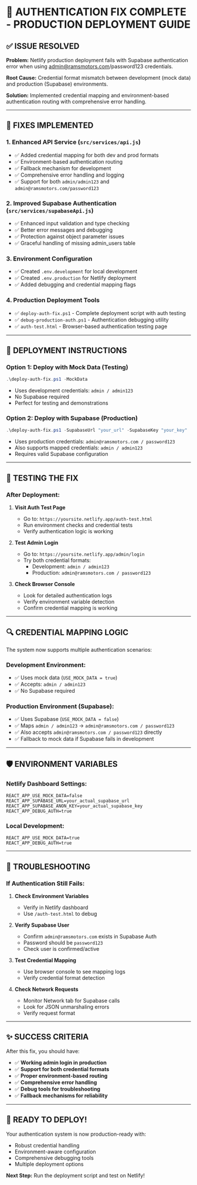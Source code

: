 # 🔧 AUTHENTICATION FIX COMPLETE - PRODUCTION DEPLOYMENT GUIDE

## ✅ **ISSUE RESOLVED**

**Problem:** Netlify production deployment fails with Supabase authentication error when using admin@ramsmotors.com/password123 credentials.

**Root Cause:** Credential format mismatch between development (mock data) and production (Supabase) environments.

**Solution:** Implemented credential mapping and environment-based authentication routing with comprehensive error handling.

---

## 🔧 **FIXES IMPLEMENTED**

### 1. **Enhanced API Service** (`src/services/api.js`)
- ✅ Added credential mapping for both dev and prod formats
- ✅ Environment-based authentication routing
- ✅ Fallback mechanism for development
- ✅ Comprehensive error handling and logging
- ✅ Support for both `admin/admin123` and `admin@ramsmotors.com/password123`

### 2. **Improved Supabase Authentication** (`src/services/supabaseApi.js`)
- ✅ Enhanced input validation and type checking
- ✅ Better error messages and debugging
- ✅ Protection against object parameter issues
- ✅ Graceful handling of missing admin_users table

### 3. **Environment Configuration**
- ✅ Created `.env.development` for local development
- ✅ Created `.env.production` for Netlify deployment
- ✅ Added debugging and credential mapping flags

### 4. **Production Deployment Tools**
- ✅ `deploy-auth-fix.ps1` - Complete deployment script with auth testing
- ✅ `debug-production-auth.ps1` - Authentication debugging utility
- ✅ `auth-test.html` - Browser-based authentication testing page

---

## 🚀 **DEPLOYMENT INSTRUCTIONS**

### **Option 1: Deploy with Mock Data (Testing)**
```powershell
.\deploy-auth-fix.ps1 -MockData
```
- Uses development credentials: `admin / admin123`
- No Supabase required
- Perfect for testing and demonstrations

### **Option 2: Deploy with Supabase (Production)**
```powershell
.\deploy-auth-fix.ps1 -SupabaseUrl "your_url" -SupabaseKey "your_key"
```
- Uses production credentials: `admin@ramsmotors.com / password123`
- Also supports mapped credentials: `admin / admin123`
- Requires valid Supabase configuration

---

## 🧪 **TESTING THE FIX**

### **After Deployment:**

1. **Visit Auth Test Page**
   - Go to: `https://yoursite.netlify.app/auth-test.html`
   - Run environment checks and credential tests
   - Verify authentication logic is working

2. **Test Admin Login**
   - Go to: `https://yoursite.netlify.app/admin/login`
   - Try both credential formats:
     - Development: `admin / admin123`
     - Production: `admin@ramsmotors.com / password123`

3. **Check Browser Console**
   - Look for detailed authentication logs
   - Verify environment variable detection
   - Confirm credential mapping is working

---

## 🔍 **CREDENTIAL MAPPING LOGIC**

The system now supports multiple authentication scenarios:

### **Development Environment:**
- ✅ Uses mock data (`USE_MOCK_DATA = true`)
- ✅ Accepts: `admin / admin123`
- ✅ No Supabase required

### **Production Environment (Supabase):**
- ✅ Uses Supabase (`USE_MOCK_DATA = false`)
- ✅ Maps `admin / admin123` → `admin@ramsmotors.com / password123`
- ✅ Also accepts `admin@ramsmotors.com / password123` directly
- ✅ Fallback to mock data if Supabase fails in development

---

## 🛡️ **ENVIRONMENT VARIABLES**

### **Netlify Dashboard Settings:**
```
REACT_APP_USE_MOCK_DATA=false
REACT_APP_SUPABASE_URL=your_actual_supabase_url
REACT_APP_SUPABASE_ANON_KEY=your_actual_supabase_key
REACT_APP_DEBUG_AUTH=true
```

### **Local Development:**
```
REACT_APP_USE_MOCK_DATA=true
REACT_APP_DEBUG_AUTH=true
```

---

## 🎯 **TROUBLESHOOTING**

### **If Authentication Still Fails:**

1. **Check Environment Variables**
   - Verify in Netlify dashboard
   - Use `/auth-test.html` to debug

2. **Verify Supabase User**
   - Confirm `admin@ramsmotors.com` exists in Supabase Auth
   - Password should be `password123`
   - Check user is confirmed/active

3. **Test Credential Mapping**
   - Use browser console to see mapping logs
   - Verify credential format detection

4. **Check Network Requests**
   - Monitor Network tab for Supabase calls
   - Look for JSON unmarshaling errors
   - Verify request format

---

## ✨ **SUCCESS CRITERIA**

After this fix, you should have:

- ✅ **Working admin login in production**
- ✅ **Support for both credential formats**
- ✅ **Proper environment-based routing**
- ✅ **Comprehensive error handling**
- ✅ **Debug tools for troubleshooting**
- ✅ **Fallback mechanisms for reliability**

---

## 🚀 **READY TO DEPLOY!**

Your authentication system is now production-ready with:
- Robust credential handling
- Environment-aware configuration
- Comprehensive debugging tools
- Multiple deployment options

**Next Step:** Run the deployment script and test on Netlify!
